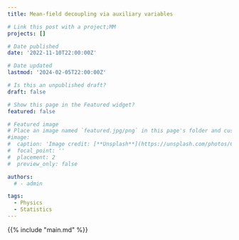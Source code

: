 ```yaml
---
title: Mean-field decoupling via auxiliary variables

# Link this post with a project;MM
projects: []

# Date published
date: '2022-11-10T22:00:00Z'

# Date updated
lastmod: '2024-02-05T22:00:00Z'

# Is this an unpublished draft?
draft: false

# Show this page in the Featured widget?
featured: false

# Featured image
# Place an image named `featured.jpg/png` in this page's folder and customize its options here.
#image:
#  caption: 'Image credit: [**Unsplash**](https://unsplash.com/photos/CpkOjOcXdUY)'
#  focal_point: ''
#  placement: 2
#  preview_only: false

authors:
  # - admin

tags:
  - Physics
  - Statistics
---
```


{{% include "main.md" %}}